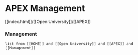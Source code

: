 # APEX Management 
[[index.html]]/[[Open University]]/[[APEX]]

###  Management 
```dataview
list from [[HOME]] and [[Open University]] and [[APEX]] and [[Management]]
```
